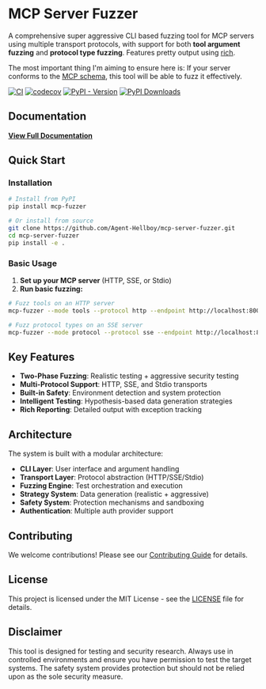 # MCP Server Fuzzer

A comprehensive super aggressive CLI based fuzzing tool for MCP servers using multiple transport protocols, with support for both **tool argument fuzzing** and **protocol type fuzzing**. Features pretty output using [rich](https://github.com/Textualize/rich).

The most important thing I'm aiming to ensure here is:
If your server conforms to the [MCP schema](https://github.com/modelcontextprotocol/modelcontextprotocol/tree/main/schema), this tool will be able to fuzz it effectively.

[![CI](https://github.com/Agent-Hellboy/mcp-server-fuzzer/actions/workflows/lint.yml/badge.svg)](https://github.com/Agent-Hellboy/mcp-server-fuzzer/actions/workflows/lint.yml)
[![codecov](https://codecov.io/gh/Agent-Hellboy/mcp-server-fuzzer/graph/badge.svg?token=HZKC5V28LS)](https://codecov.io/gh/Agent-Hellboy/mcp-server-fuzzer)
[![PyPI - Version](https://img.shields.io/pypi/v/mcp-fuzzer.svg)](https://pypi.org/project/mcp-fuzzer/)
[![PyPI Downloads](https://static.pepy.tech/badge/mcp-fuzzer)](https://pepy.tech/projects/mcp-fuzzer)

## Documentation

**[View Full Documentation](https://agent-hellboy.github.io/mcp-server-fuzzer/)**

## Quick Start

### Installation

```bash
# Install from PyPI
pip install mcp-fuzzer

# Or install from source
git clone https://github.com/Agent-Hellboy/mcp-server-fuzzer.git
cd mcp-server-fuzzer
pip install -e .
```

### Basic Usage

1. **Set up your MCP server** (HTTP, SSE, or Stdio)
2. **Run basic fuzzing:**

```bash
# Fuzz tools on an HTTP server
mcp-fuzzer --mode tools --protocol http --endpoint http://localhost:8000

# Fuzz protocol types on an SSE server
mcp-fuzzer --mode protocol --protocol sse --endpoint http://localhost:8000/sse
```

## Key Features

- **Two-Phase Fuzzing**: Realistic testing + aggressive security testing
- **Multi-Protocol Support**: HTTP, SSE, and Stdio transports
- **Built-in Safety**: Environment detection and system protection
- **Intelligent Testing**: Hypothesis-based data generation strategies
- **Rich Reporting**: Detailed output with exception tracking

## Architecture

The system is built with a modular architecture:

- **CLI Layer**: User interface and argument handling
- **Transport Layer**: Protocol abstraction (HTTP/SSE/Stdio)
- **Fuzzing Engine**: Test orchestration and execution
- **Strategy System**: Data generation (realistic + aggressive)
- **Safety System**: Protection mechanisms and sandboxing
- **Authentication**: Multiple auth provider support

## Contributing

We welcome contributions! Please see our [Contributing Guide](https://agent-hellboy.github.io/mcp-server-fuzzer/contributing/) for details.

## License

This project is licensed under the MIT License - see the [LICENSE](LICENSE) file for details.

##  Disclaimer

This tool is designed for testing and security research. Always use in controlled environments and ensure you have permission to test the target systems. The safety system provides protection but should not be relied upon as the sole security measure.

